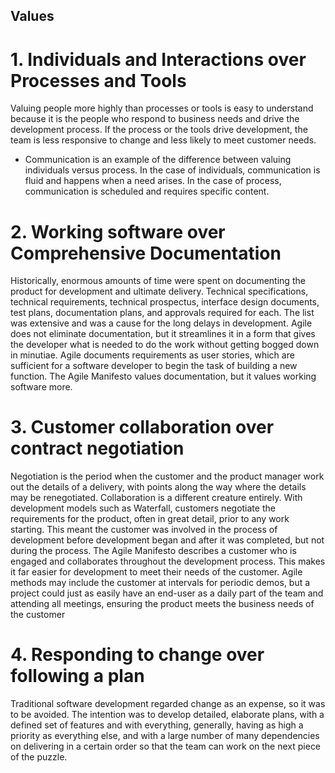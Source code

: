 ## Values

# 1. Individuals and Interactions over Processes and Tools
Valuing people more highly than processes or tools is easy to understand because it is the people who respond to business needs and drive the development process. If the process or the tools drive development, the team is less responsive to change and less likely to meet customer needs. 
* Communication is an example of the difference between valuing individuals versus process. In the case of individuals, communication is fluid and happens when a need arises. In the case of process, communication is scheduled and requires specific content.

# 2. Working software over Comprehensive Documentation
Historically, enormous amounts of time were spent on documenting the product for development and ultimate delivery. Technical specifications, technical requirements, technical prospectus, interface design documents, test plans, documentation plans, and approvals required for each. The list was extensive and was a cause for the long delays in development. Agile does not eliminate documentation, but it streamlines it in a form that gives the developer what is needed to do the work without getting bogged down in minutiae. Agile documents requirements as user stories, which are sufficient for a software developer to begin the task of building a new function.  The Agile Manifesto values documentation, but it values working software more.

# 3. Customer collaboration over contract negotiation
Negotiation is the period when the customer and the product manager work out the details of a delivery, with points along the way where the details may be renegotiated. Collaboration is a different creature entirely. 
With development models such as Waterfall, customers negotiate the requirements for the product, often in great detail, prior to any work starting. This meant the customer was involved in the process of development before development began and after it was completed, but not during the process. The Agile Manifesto describes a customer who is engaged and collaborates throughout the development process. This makes it far easier for development to meet their needs of the customer. 
Agile methods may include the customer at intervals for periodic demos, but a project could just as easily have an end-user as a daily part of the team and attending all meetings, ensuring the product meets the business needs of the customer

# 4. Responding to change over following a plan
Traditional software development regarded change as an expense, so it was to be avoided. The intention was to develop detailed, elaborate plans, with a defined set of features and with everything, generally, having as high a priority as everything else, and with a large number of many dependencies on delivering in a certain order so that the team can work on the next piece of the puzzle.
